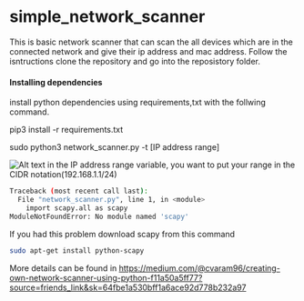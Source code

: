 # simple_network_scanner
This is basic network scanner that can scan the all devices which are in the connected network and give their ip address and mac address.
Follow the isntructions
clone the repository and go into the reposistory folder.

#### Installing dependencies

install python dependencies using requirements,txt with the follwing command.

pip3 install -r requirements.txt

sudo python3 network_scanner.py -t [IP address range]

![Alt text](https://user-images.githubusercontent.com/11618498/67461951-c265e480-f668-11e9-9598-8eb996cf0d25.png)
in the IP address range variable, you want to put your range in the CIDR notation(192.168.1.1/24)

```bash
Traceback (most recent call last):
  File "network_scanner.py", line 1, in <module>
    import scapy.all as scapy
ModuleNotFoundError: No module named 'scapy'
```

 If you had this problem download scapy from this command
 
 ```bash
sudo apt-get install python-scapy
```
More details can be found in https://medium.com/@cvaram96/creating-own-network-scanner-using-python-f11a50a5ff77?source=friends_link&sk=64fbe1a530bff1a6ace92d778b232a97


